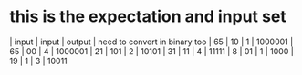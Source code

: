 # this is the expectation and input set

| input    | input  | output  | need to convert in binary too 
| 65       | 10     | 1       |  1000001
| 65       | 00     | 4       |  1000001
| 21       | 101    | 2       |  10101
| 31       | 11     | 4       |  11111
| 8        | 01     | 1       |  1000
| 19       | 1      | 3       |  10011
